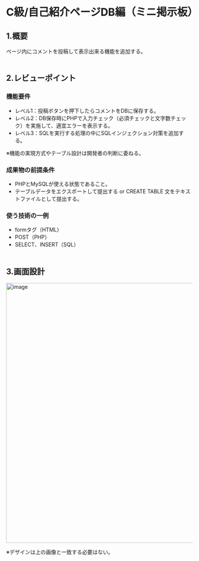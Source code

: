 # C級/自己紹介ページDB編（ミニ掲示板）

## 1.概要
ページ内にコメントを投稿して表示出来る機能を追加する。
<br><br>

## 2.レビューポイント
### 機能要件
* レベル1：投稿ボタンを押下したらコメントをDBに保存する。
* レベル2：DB保存時にPHPで入力チェック（必須チェックと文字数チェック）を実施して、適宜エラーを表示する。
* レベル3：SQLを実行する処理の中にSQLインジェクション対策を追加する。

※機能の実現方式やテーブル設計は開発者の判断に委ねる。

### 成果物の前提条件
* PHPとMySQLが使える状態であること。
* テーブルデータをエクスポートして提出する or CREATE TABLE 文をテキストファイルとして提出する。

### 使う技術の一例
* formタグ（HTML）
* POST（PHP）
* SELECT、INSERT（SQL）
<br><br>

## 3.画面設計
<img width="700" alt="image" src="https://github.com/ppf-academy/class-c-01-07/blob/main/image/SelfIntroduction7_layoutmap.png">

※デザインは上の画像と一致する必要はない。
